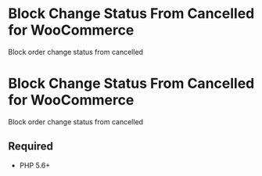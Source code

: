 # Block Change Status From Cancelled for WooCommerce
Block order change status from cancelled

# Block Change Status From Cancelled for WooCommerce
Block order change status from cancelled

## Required
- PHP 5.6+